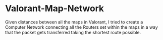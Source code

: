 # Valorant-Map-Network
Given distances between all the maps in Valorant, I tried to create a Computer Network connecting all the Routers set within the maps in a way that the packet gets transferred taking the shortest route possible.
